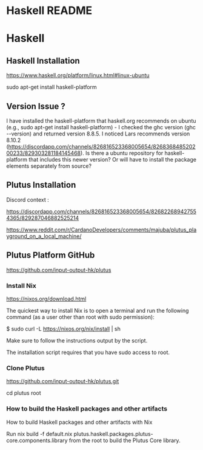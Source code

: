 # Haskell README


# Haskell

## Haskell Installation

https://www.haskell.org/platform/linux.html#linux-ubuntu

 sudo apt-get install haskell-platform

## Version Issue ?

I have installed the haskell-platform that haskell.org recommends on ubuntu (e.g., sudo apt-get install haskell-platform) - I checked the ghc version (ghc --version) and returned version 8.8.5. I noticed Lars recommends version 8.10.2 (https://discordapp.com/channels/826816523368005654/826836848520200233/829303281184145468). 
Is there a ubuntu repository for haskell-platform that includes this newer version? Or will have to install the package elements separately from source?

## Plutus Installation

Discord context :

https://discordapp.com/channels/826816523368005654/826822689427554365/829287046882525214

https://www.reddit.com/r/CardanoDevelopers/comments/majuba/plutus_playground_on_a_local_machine/

## Plutus Platform GitHub

https://github.com/input-output-hk/plutus

### Install Nix

https://nixos.org/download.html

The quickest way to install Nix is to open a terminal and run the following command (as a user other than root with sudo permission):

$ sudo curl -L https://nixos.org/nix/install | sh

Make sure to follow the instructions output by the script.

The installation script requires that you have sudo access to root.

### Clone Plutus

https://github.com/input-output-hk/plutus.git

cd plutus root

### How to build the Haskell packages and other artifacts

How to build Haskell packages and other artifacts with Nix

Run nix build -f default.nix plutus.haskell.packages.plutus-core.components.library from the root to build the Plutus Core library.


